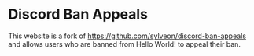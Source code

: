 # Discord Ban Appeals

This website is a fork of https://github.com/sylveon/discord-ban-appeals and allows users who are banned from Hello World! to appeal their ban.
